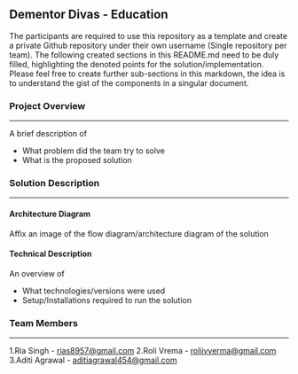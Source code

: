 ## Dementor Divas - Education

The participants are required to use this repository as a template and create a private Github repository under their own username (Single repository per team). The following created sections in this README.md need to be duly filled, highlighting the denoted points for the solution/implementation. Please feel free to create further sub-sections in this markdown, the idea is to understand the gist of the components in a singular document.

### Project Overview
----------------------------------

A brief description of 
* What problem did the team try to solve
* What is the proposed solution

### Solution Description
----------------------------------

#### Architecture Diagram

Affix an image of the flow diagram/architecture diagram of the solution

#### Technical Description

An overview of 
* What technologies/versions were used
* Setup/Installations required to run the solution


### Team Members
----------------------------------

1.Ria Singh - rias8957@gmail.com
2.Roli Vrema - roliivverma@gmail.com
3.Aditi Agrawal - aditiagrawal454@gmail.com

